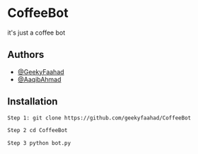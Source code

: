 # CoffeeBot
it's just a coffee bot
## Authors
- [@GeekyFaahad](https://www.github.com/geekyfaahad)
- [@AaqibAhmad]()
## Installation

```bash
Step 1: git clone https://github.com/geekyfaahad/CoffeeBot

Step 2 cd CoffeeBot

Step 3 python bot.py
```
